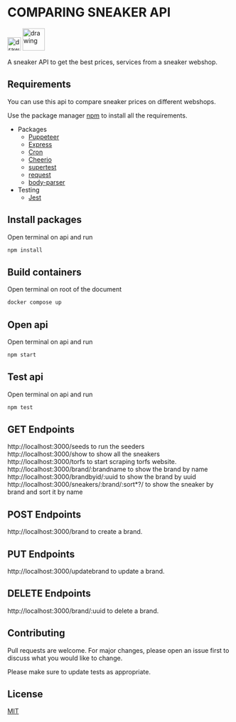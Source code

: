 # COMPARING SNEAKER API


<img src="https://upload.wikimedia.org/wikipedia/commons/thumb/9/99/Unofficial_JavaScript_logo_2.svg/1024px-Unofficial_JavaScript_logo_2.svg.png" alt="drawing" width="30" />
<img src="https://scand.com/wp-content/uploads/2019/10/logo-node.png" alt="drawing" width="50" style="margin"/>

A sneaker API to get the best prices, services from a sneaker webshop.

## Requirements

You can use this api to compare sneaker prices on different webshops.

Use the package manager [npm](https://www.npmjs.com/) to install all the requirements.
-   Packages
    - [Puppeteer](https://www.npmjs.com/package/puppeteer)
    - [Express](https://www.npmjs.com/package/express)
    - [Cron](https://www.npmjs.com/package/cron)
    - [Cheerio](https://www.npmjs.com/package/cheerio)
    - [supertest](https://www.npmjs.com/package/supertest)
    - [request](https://www.npmjs.com/package/request)
    - [body-parser](https://www.npmjs.com/package/body-parser)
-   Testing
    - [Jest](https://www.npmjs.com/package/jest)

## Install packages
Open terminal on api and run
```bash
npm install
```
## Build containers
Open terminal on root of the document
```bash
docker compose up
```
## Open api
Open terminal on api and run
```bash
npm start
```
## Test api
Open terminal on api and run
```bash
npm test 
```

## GET Endpoints
http://localhost:3000/seeds to run the seeders <br>
http://localhost:3000/show to show all the sneakers <br>
http://localhost:3000/torfs to start scraping torfs website. <br>
http://localhost:3000/brand/:brandname to show the brand by name<br>
http://localhost:3000/brandbyid/:uuid to show the brand by uuid<br>
http://localhost:3000/sneakers/:brand/:sort*?/ to show the sneaker by brand and sort it by name <br>




## POST Endpoints
http://localhost:3000/brand to create a brand. <br>

## PUT Endpoints
http://localhost:3000/updatebrand to update a brand. <br>

## DELETE Endpoints
http://localhost:3000/brand/:uuid to delete a brand. <br>

## Contributing
Pull requests are welcome. For major changes, please open an issue first to discuss what you would like to change.

Please make sure to update tests as appropriate.

## License
[MIT](/LICENSE)

